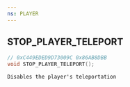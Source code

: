 ```yaml
---
ns: PLAYER
---
```

## STOP_PLAYER_TELEPORT

```c
// 0xC449EDED9D73009C 0x86AB8DBB
void STOP_PLAYER_TELEPORT();
```

```
Disables the player's teleportation  
```

